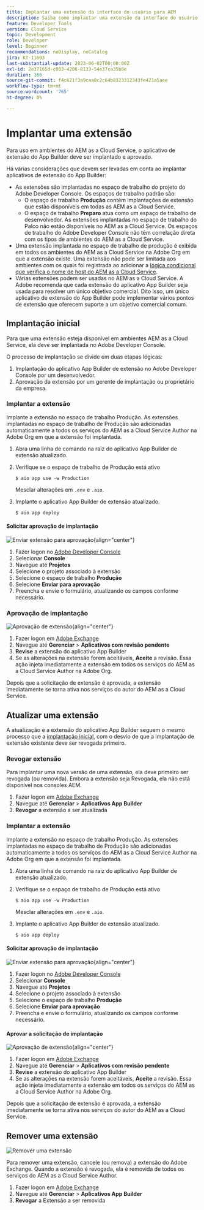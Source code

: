 ```yaml
---
title: Implantar uma extensão da interface do usuário para AEM
description: Saiba como implantar uma extensão da interface do usuário do AEM.
feature: Developer Tools
version: Cloud Service
topic: Development
role: Developer
level: Beginner
recommendations: noDisplay, noCatalog
jira: KT-11603
last-substantial-update: 2023-06-02T00:00:00Z
exl-id: 2e37165d-c003-4206-8133-54e37ca35b8e
duration: 166
source-git-commit: f4c621f3a9caa8c2c64b8323312343fe421a5aee
workflow-type: tm+mt
source-wordcount: '765'
ht-degree: 0%

---
```


# Implantar uma extensão

Para uso em ambientes do AEM as a Cloud Service, o aplicativo de extensão do App Builder deve ser implantado e aprovado.

Há várias considerações que devem ser levadas em conta ao implantar aplicativos de extensão do App Builder:

+ As extensões são implantadas no espaço de trabalho do projeto do Adobe Developer Console. Os espaços de trabalho padrão são:
   + O espaço de trabalho __Produção__ contém implantações de extensão que estão disponíveis em todas as AEM as a Cloud Service.
   + O espaço de trabalho __Preparo__ atua como um espaço de trabalho de desenvolvedor. As extensões implantadas no espaço de trabalho do Palco não estão disponíveis no AEM as a Cloud Service.
Os espaços de trabalho do Adobe Developer Console não têm correlação direta com os tipos de ambientes do AEM as a Cloud Service.
+ Uma extensão implantada no espaço de trabalho de produção é exibida em todos os ambientes do AEM as a Cloud Service na Adobe Org em que a extensão existe.
Uma extensão não pode ser limitada aos ambientes com os quais foi registrada ao adicionar a [lógica condicional que verifica o nome de host do AEM as a Cloud Service](https://developer.adobe.com/uix/docs/guides/publication/#enabling-extension-only-on-specific-aem-environments).
+ Várias extensões podem ser usadas no AEM as a Cloud Service. A Adobe recomenda que cada extensão do aplicativo App Builder seja usada para resolver um único objetivo comercial. Dito isso, um único aplicativo de extensão do App Builder pode implementar vários pontos de extensão que oferecem suporte a um objetivo comercial comum.

## Implantação inicial

Para que uma extensão esteja disponível em ambientes AEM as a Cloud Service, ela deve ser implantada no Adobe Developer Console.

O processo de implantação se divide em duas etapas lógicas:

1. Implantação do aplicativo App Builder de extensão no Adobe Developer Console por um desenvolvedor.
1. Aprovação da extensão por um gerente de implantação ou proprietário da empresa.

### Implantar a extensão

Implante a extensão no espaço de trabalho Produção. As extensões implantadas no espaço de trabalho de Produção são adicionadas automaticamente a todos os serviços do AEM as a Cloud Service Author na Adobe Org em que a extensão foi implantada.

1. Abra uma linha de comando na raiz do aplicativo App Builder de extensão atualizado.
1. Verifique se o espaço de trabalho de Produção está ativo

   ```shell
   $ aio app use -w Production
   ```

   Mesclar alterações em `.env` e `.aio`.

1. Implante o aplicativo App Builder de extensão atualizado.

   ```shell
   $ aio app deploy
   ```

#### Solicitar aprovação de implantação

![Enviar extensão para aprovação](./assets/deploy/submit-for-approval.png){align="center"}

1. Fazer logon no [Adobe Developer Console](https://developer.adobe.com)
1. Selecionar __Console__
1. Navegue até __Projetos__
1. Selecione o projeto associado à extensão
1. Selecione o espaço de trabalho __Produção__
1. Selecione __Enviar para aprovação__
1. Preencha e envie o formulário, atualizando os campos conforme necessário.

### Aprovação de implantação

![Aprovação de extensão](./assets/deploy/adobe-exchange.png){align="center"}

1. Fazer logon em [Adobe Exchange](https://exchange.adobe.com/)
1. Navegue até __Gerenciar__ > __Aplicativos com revisão pendente__
1. __Revise__ a extensão do aplicativo App Builder
1. Se as alterações na extensão forem aceitáveis, __Aceite__ a revisão. Essa ação injeta imediatamente a extensão em todos os serviços do AEM as a Cloud Service Author na Adobe Org.

Depois que a solicitação de extensão é aprovada, a extensão imediatamente se torna ativa nos serviços do autor do AEM as a Cloud Service.

## Atualizar uma extensão

A atualização e a extensão do aplicativo App Builder seguem o mesmo processo que a [implantação inicial](#initial-deployment), com o desvio de que a implantação de extensão existente deve ser revogada primeiro.

### Revogar extensão

Para implantar uma nova versão de uma extensão, ela deve primeiro ser revogada (ou removida). Embora a extensão seja Revogada, ela não está disponível nos consoles AEM.

1. Fazer logon em [Adobe Exchange](https://exchange.adobe.com/)
1. Navegue até __Gerenciar__ > __Aplicativos App Builder__
1. __Revogar__ a extensão a ser atualizada

### Implantar a extensão

Implante a extensão no espaço de trabalho Produção. As extensões implantadas no espaço de trabalho de Produção são adicionadas automaticamente a todos os serviços do AEM as a Cloud Service Author na Adobe Org em que a extensão foi implantada.

1. Abra uma linha de comando na raiz do aplicativo App Builder de extensão atualizado.
1. Verifique se o espaço de trabalho de Produção está ativo

   ```shell
   $ aio app use -w Production
   ```

   Mesclar alterações em `.env` e `.aio`.

1. Implante o aplicativo App Builder de extensão atualizado.

   ```shell
   $ aio app deploy
   ```

#### Solicitar aprovação de implantação

![Enviar extensão para aprovação](./assets/deploy/submit-for-approval.png){align="center"}

1. Fazer logon no [Adobe Developer Console](https://developer.adobe.com)
1. Selecionar __Console__
1. Navegue até __Projetos__
1. Selecione o projeto associado à extensão
1. Selecione o espaço de trabalho __Produção__
1. Selecione __Enviar para aprovação__
1. Preencha e envie o formulário, atualizando os campos conforme necessário.

#### Aprovar a solicitação de implantação

![Aprovação de extensão](./assets/deploy/adobe-exchange.png){align="center"}

1. Fazer logon em [Adobe Exchange](https://exchange.adobe.com/)
1. Navegue até __Gerenciar__ > __Aplicativos com revisão pendente__
1. __Revise__ a extensão do aplicativo App Builder
1. Se as alterações na extensão forem aceitáveis, __Aceite__ a revisão. Essa ação injeta imediatamente a extensão em todos os serviços do AEM as a Cloud Service Author na Adobe Org.

Depois que a solicitação de extensão é aprovada, a extensão imediatamente se torna ativa nos serviços do autor do AEM as a Cloud Service.

## Remover uma extensão

![Remover uma extensão](./assets/deploy/revoke.png)

Para remover uma extensão, cancele (ou remova) a extensão do Adobe Exchange. Quando a extensão é revogada, ela é removida de todos os serviços do AEM as a Cloud Service Author.

1. Fazer logon em [Adobe Exchange](https://exchange.adobe.com/)
1. Navegue até __Gerenciar__ > __Aplicativos App Builder__
1. __Revogar__ a Extensão a ser removida
